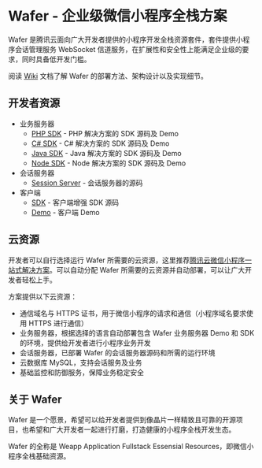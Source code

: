Wafer - 企业级微信小程序全栈方案
==============================

Wafer 是腾讯云面向广大开发者提供的小程序开发全栈资源套件，套件提供小程序会话管理服务 WebSocket 信道服务，在扩展性和安全性上能满足企业级的要求，同时具备低开发门槛。

阅读 [Wiki](https://github.com/tencentyun/wafer/wiki) 文档了解 Wafer 的部署方法、架构设计以及实现细节。

## 开发者资源

* 业务服务器
  - [PHP SDK](https://github.com/tencentyun/wafer-php-server-sdk) - PHP 解决方案的 SDK 源码及 Demo
  - [C# SDK](https://github.com/tencentyun/wafer-csharp-server-sdk) - C# 解决方案的 SDK 源码及 Demo
  - [Java SDK](https://github.com/tencentyun/wafer-java-server-sdk) - Java 解决方案的 SDK 源码及 Demo
  - [Node SDK](https://github.com/tencentyun/wafer-node-server-sdk) - Node 解决方案的 SDK 源码及 Demo
* 会话服务器
  - [Session Server](https://github.com/tencentyun/wafer-session-server) - 会话服务器的源码
* 客户端
  - [SDK](https://github.com/tencentyun/wafer-client-sdk) - 客户端增强 SDK 源码
  - [Demo](https://github.com/tencentyun/wafer-client-demo) - 客户端 Demo

## 云资源

开发者可以自行选择运行 Wafer 所需要的云资源，这里推荐[腾讯云微信小程序一站式解决方案](https://www.qcloud.com/solution/la.html?utm_source=wafer&utm_medium=readme&utm_campaign=github)。可以自动分配 Wafer 所需要的云资源并自动部署，可以让广大开发者轻松上手。

方案提供以下云资源：

* 通信域名与 HTTPS 证书，用于微信小程序的请求和通信（小程序域名要求使用 HTTPS 进行通信）
* 业务服务器，根据选择的语言自动部署包含 Wafer 业务服务器 Demo 和 SDK 的环境，提供给开发者进行小程序业务开发
* 会话服务器，已部署 Wafer 的会话服务器源码和所需的运行环境
* 云数据库 MySQL，支持会话服务及业务
* 基础监控和防御服务，保障业务稳定安全

## 关于 Wafer

Wafer 是一个愿景，希望可以给开发者提供到像晶片一样精致且可靠的开源项目，也希望和广大开发者一起进行打磨，打造健康的小程序全栈开发生态。

Wafer 的全称是 Weapp Application Fullstack Essensial Resources，即微信小程序全栈基础资源。
